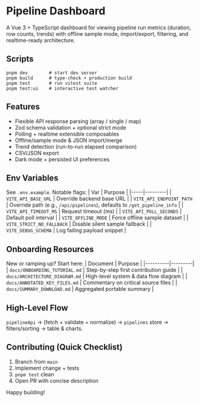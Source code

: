 # Pipeline Dashboard

A Vue 3 + TypeScript dashboard for viewing pipeline run metrics (duration, row counts, trends) with offline sample mode, import/export, filtering, and realtime-ready architecture.

## Scripts
```
pnpm dev        # start dev server
pnpm build      # type-check + production build
pnpm test       # run vitest suite
pnpm test:ui    # interactive test watcher
```

## Features
- Flexible API response parsing (array / single / map)
- Zod schema validation + optional strict mode
- Polling + realtime extensible composables
- Offline/sample mode & JSON import/merge
- Trend detection (run-to-run elapsed comparison)
- CSV/JSON export
- Dark mode + persisted UI preferences

## Env Variables
See `.env.example`. Notable flags:
| Var | Purpose |
|-----|---------|
| `VITE_API_BASE_URL` | Override backend base URL |
| `VITE_API_ENDPOINT_PATH` | Override path (e.g., `/api/pipelines`), defaults to `/get_pipeline_info` |
| `VITE_API_TIMEOUT_MS` | Request timeout (ms) |
| `VITE_API_POLL_SECONDS` | Default poll interval |
| `VITE_OFFLINE_MODE` | Force offline sample dataset |
| `VITE_STRICT_NO_FALLBACK` | Disable silent sample fallback |
| `VITE_DEBUG_SCHEMA` | Log failing payload snippet |

## Onboarding Resources
New or ramping up? Start here:
| Document | Purpose |
|----------|---------|
| `docs/ONBOARDING_TUTORIAL.md` | Step-by-step first contribution guide |
| `docs/ARCHITECTURE_DIAGRAM.md` | High-level system & data flow diagram |
| `docs/ANNOTATED_KEY_FILES.md` | Commentary on critical source files |
| `docs/SUMMARY_DOWNLOAD.md` | Aggregated portable summary |

## High-Level Flow
`pipelineApi` → (fetch + validate + normalize) → `pipelines` store → filters/sorting → table & charts.

## Contributing (Quick Checklist)
1. Branch from `main`
2. Implement change + tests
3. `pnpm test` clean
4. Open PR with concise description

Happy building!

